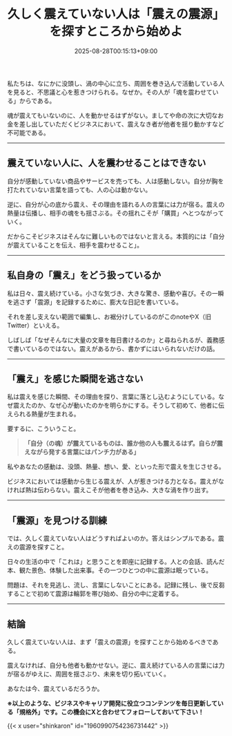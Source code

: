 ﻿---
title: "久しく震えていない人は「震えの震源」を探すところから始めよ"
date: 2025-08-28T00:15:13+09:00
draft: false
---

私たちは、なにかに没頭し、渦の中心に立ち、周囲を巻き込んで活動している人を見ると、不思議と心を惹きつけられる。なぜか。その人が「魂を震わせている」からである。

魂が震えてもいないのに、人を動かせるはずがない。ましてや命の次に大切なお金を差し出していただくビジネスにおいて、震えなき者が他者を揺り動かすなど不可能である。




---



## 震えていない人に、人を震わせることはできない

自分が感動していない商品やサービスを売っても、人は感動しない。自分が胸を打たれていない言葉を語っても、人の心は動かない。

逆に、自分が心の底から震え、その理由を語れる人の言葉には力が宿る。震えの熱量は伝播し、相手の魂をも揺さぶる。その揺れこそが「購買」へとつながっていく。

だからこそビジネスはそんなに難しいものではないと言える。本質的には「自分が震えていることを伝え、相手を震わせること」。



---



## 私自身の「震え」をどう扱っているか

私は日々、震え続けている。小さな気づき、大きな驚き、感動や喜び。その一瞬を逃さず「震源」を記録するために、膨大な日記を書いている。

それを差し支えない範囲で編集し、お裾分けしているのがこのnoteやX（旧Twitter）といえる。

しばしば「なぜそんなに大量の文章を毎日書けるのか」と尋ねられるが、義務感で書いているのではない。震えがあるから、書かずにはいられないだけの話。



---



## 「震え」を感じた瞬間を逃さない

私は震えを感じた瞬間、その理由を探り、言葉に落とし込むようにしている。なぜ震えたのか、なぜ心が動いたのかを明らかにする。そうして初めて、他者に伝えられる熱量が生まれる。

要するに、こういうこと。

> **「自分（の魂）が震えているものは、誰か他の人も震えるはず。自らが震えながら発する言葉にはパンチ力がある」**

私やあなたの感動は、没頭、熱量、想い、愛、といった形で震えを生じさせる。

ビジネスにおいては感動から生じる震えが、人が惹きつける力となる。震えがなければ熱は伝わらない。震えこそが他者を巻き込み、大きな渦を作り出す。



---



## 「震源」を見つける訓練

では、久しく震えていない人はどうすればよいのか。答えはシンプルである。震えの震源を探すこと。

日々の生活の中で「これは」と思うことを即座に記録する。人との会話、読んだ本、観た景色、体験した出来事。その一つひとつの中に震源は眠っている。

問題は、それを見逃し、流し、言葉にしないことにある。記録に残し、後で反芻することで初めて震源は輪郭を帯び始め、自分の中に定着する。



---



## 結論

久しく震えていない人は、まず「震えの震源」を探すことから始めるべきである。

震えなければ、自分も他者も動かせない。逆に、震え続けている人の言葉には力が宿るがゆえに、周囲を揺さぶり、未来を切り拓いていく。

あなたは今、震えているだろうか。



**※以上のような、ビジネスやキャリア開発に役立つコンテンツを毎日更新している「規格外」です。この機会にXと合わせてフォローしておいて下さい！**



{{< x user="shinkaron" id="1960990754236731442" >}}